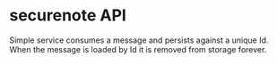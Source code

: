 # securenote API
Simple service consumes a message and persists against a unique Id. When the message is loaded by Id it is removed from storage forever.
